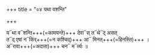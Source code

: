 +++
title = "०४ यथा वशन्ति"

+++

य᳓था व᳓शन्ति+++(=कामयन्ते)+++ देवा᳓स् त᳓थे᳓द् असत्  
त᳓द् एषां न᳓किर्+++(=न कश्चिद्)+++ आ᳓ मिनत्+++(=हिनस्ति)+++ ।  
अ᳓रावा+++(=अदाता)+++ चन᳓ म᳓र्त्यः ॥
